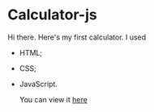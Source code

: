 # Calculator-js
Hi there. Here's my first calculator. I used
- HTML;
- CSS;
- JavaScript.

  You can view it [here](https://septemberonfire.github.io/calculator-js/)
